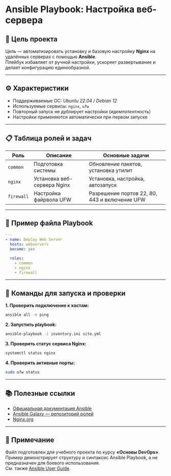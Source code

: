 # **Ansible Playbook: Настройка веб-сервера**

## 🎯 Цель проекта  
Цель — автоматизировать установку и базовую настройку **Nginx** на удалённых серверах с помощью **Ansible**.  
Плейбук избавляет от ручной настройки, ускоряет развертывание и делает конфигурацию единообразной.

---

## ⚙️ Характеристики  
- Поддерживаемые ОС: *Ubuntu 22.04 / Debian 12*  
- Используемые сервисы: `nginx`, `ufw`  
- Повторный запуск не дублирует настройки (*идемпотентность*)  
- Настройки применяются автоматически при первом запуске  

---

## 📋 Таблица ролей и задач  

| **Роль**   | **Описание**                  | **Основные задачи**                              |
|-------------|-------------------------------|--------------------------------------------------|
| `common`   | Подготовка системы             | Обновление пакетов, установка утилит             |
| `nginx`    | Установка веб-сервера Nginx    | Установка, настройка, автозапуск                 |
| `firewall` | Настройка файрвола UFW         | Разрешение портов 22, 80, 443 и включение UFW    |

---

## 🧩 Пример файла Playbook  

```yaml
---
- name: Deploy Web Server
  hosts: webservers
  become: yes

  roles:
    - common
    - nginx
    - firewall
```

---

## 🚀 Команды для запуска и проверки  

**1. Проверить подключение к хостам:**  
```bash
ansible all -m ping
```

**2. Запустить playbook:**  
```bash
ansible-playbook -i inventory.ini site.yml
```

**3. Проверить статус сервиса Nginx:**  
```bash
systemctl status nginx
```

**4. Проверить активные порты:**  
```bash
sudo ufw status
```

---

## 📚 Полезные ссылки  
- [Официальная документация Ansible](https://docs.ansible.com/)  
- [Ansible Galaxy — репозиторий ролей](https://galaxy.ansible.com/)  
- [Nginx.org](https://nginx.org/)  

---

## 📝 Примечание  
Файл подготовлен для учебного проекта по курсу **«Основы DevOps»**.  
Пример демонстрирует структуру и синтаксис Ansible Playbook, а не предназначен для боевого использования.  
См. также [Ansible User Guide][1].  

[1]: https://docs.ansible.com/ansible/latest/user_guide/index.html "Ansible User Guide"

